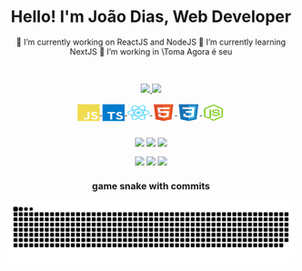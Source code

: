 

<div align="center">
<h1>Hello! I'm João Dias, Web Developer</h1>

 🔭 I’m currently working on ReactJS and NodeJS
 🌱 I’m currently learning NextJS
 👯 I’m working in \Toma Agora é seu
</div>
<br />

<br />
<div align="center">
  <a href="https://github.com/joaoeduardodias">
  <img height="180em" src="https://github-readme-stats.vercel.app/api?username=joaoeduardodias&show_icons=true&theme=dracula&include_all_commits=true&count_private=true"/>
  <img height="180em" src="https://github-readme-stats.vercel.app/api/top-langs/?username=joaoeduardodias&layout=compact&langs_count=7&theme=dracula"/>
   
</div>
  
  <div style="display: inline_block"  align="center"><br>
  <img align="center" alt="Joao-Js" height="30" width="40" src="https://raw.githubusercontent.com/devicons/devicon/master/icons/javascript/javascript-plain.svg">
  <img align="center" alt="Joao-Ts" height="30" width="40" src="https://raw.githubusercontent.com/devicons/devicon/master/icons/typescript/typescript-plain.svg">
  <img align="center" alt="Joao-React" height="30" width="40" src="https://raw.githubusercontent.com/devicons/devicon/master/icons/react/react-original.svg">
  <img align="center" alt="Joao-HTML" height="30" width="40" src="https://raw.githubusercontent.com/devicons/devicon/master/icons/html5/html5-original.svg">
  <img align="center" alt="Joao-CSS" height="30" width="40" src="https://raw.githubusercontent.com/devicons/devicon/master/icons/css3/css3-original.svg">
  <img align="center" alt="Joao-Node" height="30" width="40" src="https://raw.githubusercontent.com/devicons/devicon/master/icons/nodejs/nodejs-original.svg">
 
</div>
 
   ##
 
<div align="center"> 

  <a href="https://www.instagram.com/joaodias474" target="_blank"><img src="https://img.shields.io/badge/-Instagram-%23E4405F?style=for-the-badge&logo=instagram&logoColor=white" target="_blank"></a>
  <a href = "mailto:joaoeduardodias123@gmail.com"><img src="https://img.shields.io/badge/-Gmail-%23333?style=for-the-badge&logo=gmail&logoColor=white" target="_blank"></a>
  <a href="https://www.linkedin.com/in/devjo%C3%A3odias/" target="_blank"><img src="https://img.shields.io/badge/-LinkedIn-%230077B5?style=for-the-badge&logo=linkedin&logoColor=white" target="_blank"></a> 
  
   <a href="https://api.whatsapp.com/send?phone=5567998908771&text=Ol%C3%A1%2C%20vi%20seu%20perfil%20no%20github%2C%20e%20me%20interessei%2C%20podemos%20conversar%20%3F" target="_blank"><img src="https://img.shields.io/badge/WhatsApp-25D366?style=for-the-badge&logo=whatsapp&logoColor=white" target="_blank"></a> 
   <a href="https://www.facebook.com/profile.php?id=100007917913538" target="_blank"><img src="https://img.shields.io/badge/Facebook-1877F2?style=for-the-badge&logo=facebook&logoColor=white" target="_blank"></a> 
<a href="https://github.com/joaoeduardodias" target="_blank"><img src="https://img.shields.io/badge/GitHub-100000?style=for-the-badge&logo=github&logoColor=white" target="_blank"></a>
  
</div>
  
 <div align="center">
  
 ### game snake with commits
  
 ![Snake animation](https://github.com/joaoeduardodias/joaoeduardodias/blob/output/github-contribution-grid-snake.svg)
  
  
  
  
 </div>
 
 
  

 
